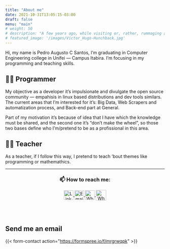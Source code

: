 ```yaml
---
title: "About me"
date: 2021-10-31T13:05:15-03:00
draft: false
menu: "main"
# weight: 50
# description: "A few years ago, while visiting or, rather, rummaging about Notre-Dame, the author of this book found, in an obscure nook of one of the towers, the following word, engraved by hand upon the wall: —ANANKE."
# featured_image: '/images/Victor_Hugo-Hunchback.jpg'
---
```


<!-- {{< figure src="/images/Victor_Hugo-Hunchback.jpg" title="Illustration from Victor Hugo et son temps (1881)" >}} -->

Hi, my name is Pedro Augusto C Santos, I’m graduating in Computer Engineering college in Unifei — Campus Itabira. I’m focusing in my programming and teaching skills.

## 👨‍💻 Programmer
My objective as a developer it’s impulsionate and divulgate the open source community — empahisis in linux based distributions and dev tools similars. The current areas that I’m interested for it’s: Big Data, Web Scrapers and automatization process, and Back-end part at General.

Part of my motivation it’s because of idea that I have which the knowledge must be shared, and the second one it’s “don’t make the wheel”, so those two bases define who I’m/pretend to be as a profissional in this area.

## 👨‍🏫 Teacher
As a teacher, if I follow this way, I pretend to teach ‘bout themes like programming or mathemathics.


---

<h3 align="center"> 📫 How to reach me: </h3>
<div align="center">
  <a href="https://linkedin.com/in/ppcamp">
    <img align="center" alt="LinkedIn" width="30px" src="https://img.icons8.com/color/48/000000/linkedin.png" />
  </a>
  <a href="mailto:p.augustocampos@gmail.com?subject=Contact from github">
    <img align="center" alt="Email" width="30px" src="https://img.icons8.com/fluency/48/000000/gmail-new.png" />
  </a>
  <a href="https://api.whatsapp.com/send?phone=+5533991143034">
    <img align="center" alt="Whatsapp" width="30px" src="https://img.icons8.com/color/48/000000/whatsapp--v2.png" />
  </a>
  <a href="https://www.instagram.com/pp.camp/">
    <img align="center" alt="Whatsapp" width="33px" src="https://img.icons8.com/fluency/50/000000/instagram-new.png" />
  </a>
</div>

<br/><br/>

## Send me an email

{{< form-contact action="https://formspree.io/f/mrgrwqpk" >}}